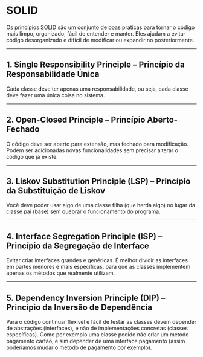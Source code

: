# SOLID

Os princípios SOLID são um conjunto de boas práticas para tornar o código mais limpo, organizado, fácil de entender e manter. Eles ajudam a evitar código desorganizado e difícil de modificar ou expandir no posteriormente.

___

## 1. Single Responsibility Principle – Princípio da Responsabilidade Única

Cada classe deve ter apenas uma responsabilidade, ou seja, cada classe deve fazer uma única coisa no sistema.
___
## 2. Open-Closed Principle – Princípio Aberto-Fechado

O código deve ser aberto para extensão, mas fechado para modificação. Podem ser adicionadas novas funcionalidades sem precisar alterar o código que já existe.
___
## 3. Liskov Substitution Principle (LSP) – Princípio da Substituição de Liskov

Você deve poder usar algo de uma classe filha (que herda algo) no lugar da classe pai (base) sem quebrar o funcionamento do programa.
___
## 4. Interface Segregation Principle (ISP) – Princípio da Segregação de Interface

Evitar criar interfaces grandes e genéricas. É melhor dividir as interfaces em partes menores e mais específicas, para que as classes implementem apenas os métodos que realmente utilizam.
___
## 5. Dependency Inversion Principle (DIP) – Princípio da Inversão de Dependência

Para o código continuar flexivel e fácil de testar as classes devem depender de abstrações (interfaces), e não de implementações concretas (classes específicas). Como por exemplo uma classe pedido não criar um metodo pagamento cartão, e sim depender de uma interface pagamento (assim poderiamos mudar o metodo de pagamento por exemplo).